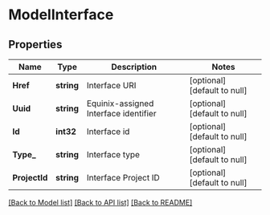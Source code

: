 # ModelInterface

## Properties
Name | Type | Description | Notes
------------ | ------------- | ------------- | -------------
**Href** | **string** | Interface URI | [optional] [default to null]
**Uuid** | **string** | Equinix-assigned Interface identifier | [optional] [default to null]
**Id** | **int32** | Interface id | [optional] [default to null]
**Type_** | **string** | Interface type | [optional] [default to null]
**ProjectId** | **string** | Interface Project ID | [optional] [default to null]

[[Back to Model list]](../README.md#documentation-for-models) [[Back to API list]](../README.md#documentation-for-api-endpoints) [[Back to README]](../README.md)

